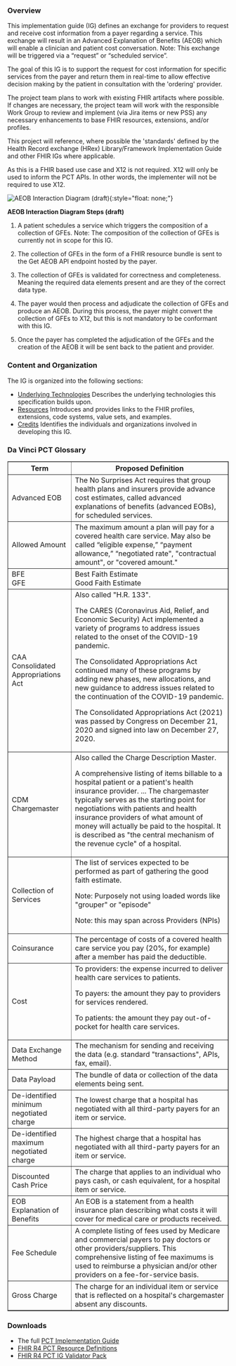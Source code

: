 ### Overview
This implementation guide (IG) defines an exchange for providers to request and receive cost information from a payer regarding a service. This exchange will result in an Advanced Explanation of Benefits (AEOB) which will enable a clinician and patient cost conversation. Note: This exchange will be triggered via a “request” or “scheduled service”.

The goal of this IG is to support the request for cost information for specific services from the payer and return them in real-time to allow effective decision making by the patient in consultation with the 'ordering' provider.

The project team plans to work with existing FHIR artifacts where possible. If changes are necessary, the project team will work with the responsible Work Group to review and implement (via Jira items or new PSS) any necessary enhancements to base FHIR resources, extensions, and/or profiles.

This project will reference, where possible the 'standards' defined by the Health Record exchange (HRex) Library/Framework Implementation Guide and other FHIR IGs where applicable.

As this is a FHIR based use case and X12 is not required. X12 will only be used to inform the PCT APIs. In other words, the implementer will not be required to use X12.

![AEOB Interaction Diagram (draft)](AEOB-interaction.png){:style="float: none;"}

**AEOB Interaction Diagram Steps (draft)**

1.	A patient schedules a service which triggers the composition of a collection of GFEs. Note: The composition of the collection of GFEs is currently not in scope for this IG.

2.	The collection of GFEs in the form of a FHIR resource bundle is sent to the Get AEOB API endpoint hosted by the payer.

3.	The collection of GFEs is validated for correctness and completeness. Meaning the required data elements present and are they of the correct data type. 

4.	The payer would then process and adjudicate the collection of GFEs and produce an AEOB. During this process, the payer might convert the collection of GFEs to X12, but this is not mandatory to be conformant with this IG.

5.	Once the payer has completed the adjudication of the GFEs and the creation of the AEOB it will be sent back to the patient and provider. 

### Content and Organization
The IG is organized into the following sections:
* [Underlying Technologies](underlying_technologies.html) Describes the underlying technologies this specification builds upon.
* [Resources](artifacts.html) Introduces and provides links to the FHIR profiles, extensions, code systems, value sets, and examples.
* [Credits](credits.html) Identifies the individuals and organizations involved in developing this IG.

### Da Vinci PCT Glossary
<table border="1">
    <tr>
        <th><b>Term</b></th>
        <th><b>Proposed Definition</b></th>
    </tr>
    <tr>
        <td>Advanced EOB</td>
        <td>The No Surprises Act requires that group health plans and insurers provide advance cost estimates, called advanced explanations of benefits (advanced EOBs), for scheduled services.</td>
    </tr>
    <tr>
        <td>Allowed Amount</td>
        <td>The maximum amount a plan will pay for a covered health care service. May also be called “eligible expense,” “payment allowance,” “negotiated rate", "contractual amount", or "covered amount."</td>
    </tr>
    <tr>
        <td>BFE<br/>GFE</td>
        <td>Best Faith Estimate<br/>Good Faith Estimate</td>
    </tr>
    <tr>
        <td>CAA<br/>Consolidated Appropriations Act</td>
        <td>Also called "H.R. 133". <p>The CARES (Coronavirus Aid, Relief, and Economic Security) Act implemented a variety of programs to address issues related to the onset of the COVID-19 pandemic.</p>
            <p>The Consolidated Appropriations Act continued many of these programs by adding new phases, new allocations, and new guidance to address issues related to the continuation of the COVID-19 pandemic.</p>
            <p>The Consolidated Appropriations Act (2021) was passed by Congress on December 21, 2020 and signed into law on December 27, 2020.</p></td>
    </tr>
    <tr>
        <td>CDM<br/>Chargemaster</td>
        <td>Also called the Charge Description Master.<p>A comprehensive listing of items billable to a hospital patient or a patient's health insurance provider. ... The chargemaster typically serves as the starting point for negotiations with patients and health insurance providers of what amount of money will actually be paid to the hospital. It is described as "the central mechanism of the revenue cycle" of a hospital.</p></td>
    </tr>
    <tr>
        <td>Collection of Services</td>
        <td>The list of services expected to be performed as part of gathering the good faith estimate.<p>Note: Purposely not using loaded words like "grouper" or "episode"</p>
            <p>Note: this may span across Providers (NPIs)</p></td>
    </tr>
    <tr>
        <td>Coinsurance</td>
        <td>The percentage of costs of a covered health care service you pay (20%, for example) after a member has paid the deductible.</td>
    </tr>
    <tr>
        <td>Cost</td>
        <td>To providers: the expense incurred to deliver health care services to patients.<p>To payers: the amount they pay to providers for services rendered.</p>
            <p>To patients: the amount they pay out-of-pocket for health care services.</p></td>
    </tr>
    <tr>
        <td>Data Exchange Method</td>
        <td>The mechanism for sending and receiving the data (e.g. standard "transactions", APIs, fax, email).</td>
    </tr>
    <tr>
        <td>Data Payload</td>
        <td>The bundle of data or collection of the data elements being sent.</td>
    </tr>
    <tr>
        <td>De-identified minimum negotiated charge</td>
        <td>The lowest charge that a hospital has negotiated with all third-party payers for an item or service.</td>
    </tr>
    <tr>
        <td>De-identified maximum negotiated charge</td>
        <td>The highest charge that a hospital has negotiated with all third-party payers for an item or service.</td>
    </tr>
    <tr>
        <td>Discounted Cash Price</td>
        <td>The charge that applies to an individual who pays cash, or cash equivalent, for a hospital item or service.</td>
    </tr>
    <tr>
        <td>EOB<br/>Explanation of Benefits</td>
        <td>An EOB is a statement from a health insurance plan describing what costs it will cover for medical care or products received.</td>
    </tr>
    <tr>
        <td>Fee Schedule</td>
        <td>A complete listing of fees used by Medicare and commercial payers to pay doctors or other providers/suppliers. This comprehensive listing of fee maximums is used to reimburse a physician and/or other providers on a fee-for-service basis.</td>
    </tr>
    <tr>
        <td>Gross Charge</td>
        <td>The charge for an individual item or service that is reflected on a hospital's chargemaster absent any discounts.</td>
    </tr>
</table>

### Downloads
* The full [PCT Implementation Guide](full-ig.zip)
* [FHIR R4 PCT Resource Definitions](definitions.json.zip)
* [FHIR R4 PCT IG Validator Pack](validator-davinci-pct.pack)
